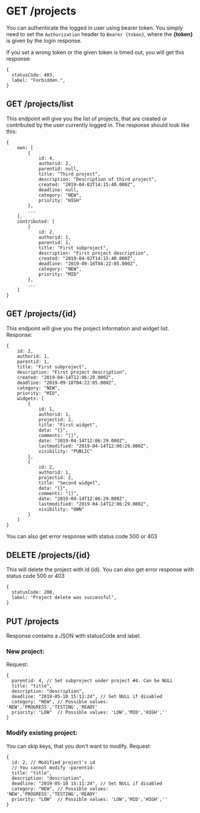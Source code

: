 # GET /projects
You can authenticate the logged in user using bearer token.
You simply need to set the `Authorization` header to `Bearer {token}`, where the **{token}** is given by the login response.

If you set a wrong token or the given token is timed out, you will get this response:
```
{
  statusCode: 403,
  label: "Forbidden.",
}
```

## GET /projects/list
This endpoint will give you the list of projects, that are created or contributed by the user currently logged in.
The response should look like this:
```
{
    own: [
        {
            id: 4,
            authorid: 2,
            parentid: null,
            title: "Third project",
            description: "Description of third project",
            created: "2019-04-02T14:15:40.000Z",
            deadline: null,
            category: "NEW",
            priority: "HIGH"
        },
        ...
    ],
    contributed: [
        {
            id: 2,
            authorid: 1,
            parentid: 1,
            title: "First subproject",
            description: "First project description",
            created: "2019-04-02T14:15:40.000Z",
            deadline: "2019-09-18T04:22:05.000Z",
            category: "NEW",
            priority: "MID"
        },
        ...
    ]
}
```

## GET /projects/{id}
This endpoint will give you the project information and widget list.
Response:
```
{
    id: 2,
    authorid: 1,
    parentid: 1,
    title: "First subproject",
    description: "First project description",
    created: "2019-04-14T12:06:29.000Z",
    deadline: "2019-09-18T04:22:05.000Z",
    category: "NEW",
    priority: "MID",
    widgets: [
        {
            id: 1,
            authorid: 1,
            projectid: 2,
            title: "First widget",
            data: "{}",
            comments: "[]",
            date: "2019-04-14T12:06:29.000Z",
            lastmodified: "2019-04-14T12:06:29.000Z",
            visibility: "PUBLIC"
        },
        {
            id: 2,
            authorid: 1,
            projectid: 2,
            title: "Second widget",
            data: "{}",
            comments: "[]",
            date: "2019-04-14T12:06:29.000Z",
            lastmodified: "2019-04-14T12:06:29.000Z",
            visibility: "OWN"
        }
    ]
}
```
You can also get error response with status code 500 or 403

## DELETE /projects/{id}
This will delete the project with id {id}.
You can also get error response with status code 500 or 403
```
{
  statusCode: 200,
  label: "Project delete was successful",
}
```

## PUT /projects
Response contains a JSON with statusCode and label.
### New project:
Request:
```
{
  parentid: 4, // Set subproject under project #4. Can be NULL
  title: "title",
  description: "description",
  deadline: "2019-05-10 15:11:24", // Set NULL if disabled
  category: "NEW", // Possible values: 'NEW','PROGRESS','TESTING','READY'
  priority: "LOW"  // Possible values: 'LOW','MID','HIGH',''
}
```
### Modify existing project:
You can skip keys, that you don't want to modify.
Request:
```
{
  id: 2, // Modified project's id
  // You cannot modify -parentid-
  title: "title",
  description: "description",
  deadline: "2019-05-10 15:11:24", // Set NULL if disabled
  category: "NEW", // Possible values: 'NEW','PROGRESS','TESTING','READY'
  priority: "LOW"  // Possible values: 'LOW','MID','HIGH',''
}
```
